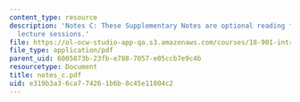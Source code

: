 ```yaml
---
content_type: resource
description: 'Notes C: These Supplementary Notes are optional reading for the corresponding
  lecture sessions.'
file: https://ol-ocw-studio-app-qa.s3.amazonaws.com/courses/18-901-introduction-to-topology-fall-2004/e319b3a36ca774261b6b8c45e11804c2_notes_c.pdf
file_type: application/pdf
parent_uid: 6005873b-23fb-e788-7057-e05ccb7e9c4b
resourcetype: Document
title: notes_c.pdf
uid: e319b3a3-6ca7-7426-1b6b-8c45e11804c2
---
```

